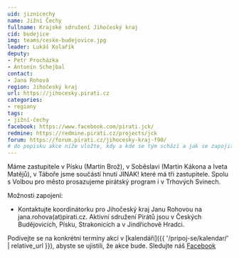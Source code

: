 ```yaml
---
uid: jiznicechy
name: Jižní Čechy
fullname: Krajské sdružení Jihočeský kraj
cid: budejice
img: teams/ceske-budejovice.jpg
leader: Lukáš Kolařík
deputy:
- Petr Procházka
- Antonín Schejbal
contact:
- Jana Rohová
region: Jihočeský kraj
url: https://jihocesky.pirati.cz
categories:
- regiony
tags:
- jižní-čechy
facebook: https://www.facebook.com/pirati.jck/
redmine: https://redmine.pirati.cz/projects/jck
forum: https://forum.pirati.cz/jihocesky-kraj-f90/
# do popisku akce níže vložte, kdy a kde se tým schází a jak se zapojit
---
```


Máme zastupitele v Písku (Martin Brož), v Soběslavi (Martin Kákona a Iveta Matějů), v Táboře jsme součástí hnutí JINAK! které má tři zastupitele. Spolu s Volbou pro město prosazujeme pirátský program i v Trhových Svinech.

Možnosti zapojení:

* Kontaktujte koordinátorku pro Jihočeský kraj Janu Rohovou na jana.rohova(аt)pirati.cz. Aktivní sdružení Pirátů jsou v Českých Budějovicích, Písku, Strakonicích a v Jindřichově Hradci.

Podívejte se na konkrétní termíny akcí v [kalendáři]({{ '/pripoj-se/kalendar/' | relative_url }}),
abyste se ujistili, že akce bude. Sledujte náš [Facebook](https://www.facebook.com/pg/pirati.jck/events/)
